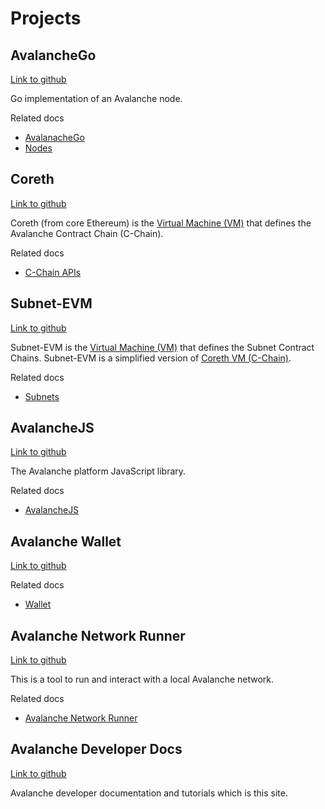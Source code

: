 # Projects

## AvalancheGo

[Link to github](https://github.com/ava-labs/avalanchego)

Go implementation of an Avalanche node.

Related docs

- [AvalanacheGo](../apis/avalanchego/README.md)
- [Nodes](../nodes/README.md)

## Coreth

[Link to github](https://github.com/ava-labs/coreth)

Coreth (from core Ethereum) is the [Virtual Machine (VM)](../subnets/README.md#virtual-machines) that defines the Avalanche Contract Chain (C-Chain).

Related docs

- [C-Chain APIs](../apis/avalanchego/apis/c-chain.md)

## Subnet-EVM

[Link to github](https://github.com/ava-labs/subnet-evm)

Subnet-EVM is the [Virtual Machine (VM)](../subnets/README.md#virtual-machines) that defines the Subnet Contract Chains. Subnet-EVM is a simplified version of [Coreth VM (C-Chain)](https://github.com/ava-labs/coreth).

Related docs

- [Subnets](../subnets/README.md)

## AvalancheJS

[Link to github](https://github.com/ava-labs/avalanchejs)

The Avalanche platform JavaScript library.

Related docs

- [AvalancheJS](../apis/avalanchejs/README.md)

## Avalanche Wallet

[Link to github](https://github.com/ava-labs/avalanche-wallet)

Related docs

- [Wallet](https://support.avax.network/en/collections/3391518-core)

## Avalanche Network Runner

[Link to github](https://github.com/ava-labs/avalanche-network-runner)

This is a tool to run and interact with a local Avalanche network.

Related docs

- [Avalanche Network Runner](../subnets/network-runner.md)

## Avalanche Developer Docs

[Link to github](https://github.com/ava-labs/avalanche-docs)

Avalanche developer documentation and tutorials which is this site.
